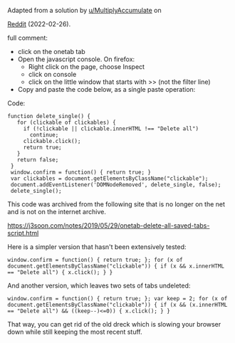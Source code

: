Adapted from a solution by [u/MultiplyAccumulate](https://old.reddit.com/user/MultiplyAccumulate) on 

[Reddit](https://old.reddit.com/r/chrome/comments/7svirq/does_anyone_know_how_to_delete_all_onetab/hyhlo3i/) (2022-02-26).


full comment:  

* click on the onetab tab
* Open the javascript console.  On firefox:
   * Right click on the page, choose Inspect
   * click on console
   * click on the little window that starts with >> (not the filter line)
* Copy and paste the code below, as a single paste operation:

Code:

    function delete_single() {
       for (clickable of clickables) {
         if (!clickable || clickable.innerHTML !== "Delete all")
           continue;
         clickable.click();
         return true;
       }
       return false;
     }
     window.confirm = function() { return true; }
     var clickables = document.getElementsByClassName("clickable");
     document.addEventListener('DOMNodeRemoved', delete_single, false);
     delete_single();

This code was archived from the following site that is no longer on the net and is not on the internet archive.

https://j3soon.com/notes/2019/05/29/onetab-delete-all-saved-tabs-script.html

Here is a simpler version that hasn't been extensively tested:

    window.confirm = function() { return true; }; for (x of document.getElementsByClassName("clickable")) { if (x && x.innerHTML == "Delete all") { x.click(); } }

And another version, which leaves two sets of tabs undeleted:

    window.confirm = function() { return true; }; var keep = 2; for (x of document.getElementsByClassName("clickable")) { if (x && (x.innerHTML == "Delete all") && ((keep--)<=0)) { x.click(); } }

That way, you can get rid of the old dreck which is slowing your browser down while still keeping the most recent stuff.